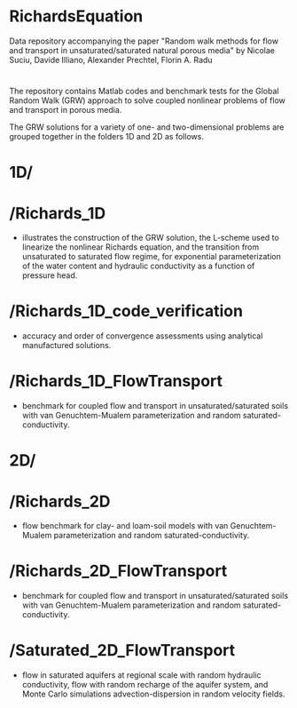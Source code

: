 # RichardsEquation
Data repository accompanying the paper "Random walk methods for flow and transport in unsaturated/saturated natural porous media" by Nicolae Suciu, Davide Illiano, Alexander Prechtel, Florin A. Radu
# #
The repository contains Matlab codes and benchmark tests for the Global Random Walk (GRW) approach to solve coupled nonlinear problems of flow and transport in porous media.

The GRW solutions for a variety of one- and two-dimensional problems are grouped together in the folders 1D and 2D as follows.
#
# 1D/
# /Richards_1D
- illustrates the construction of the GRW solution, the L-scheme used to linearize the nonlinear Richards equation, and the transition from unsaturated to saturated flow regime, for exponential parameterization of the water content and hydraulic conductivity as a function of pressure head.
# /Richards_1D_code_verification
- accuracy and order of convergence assessments using analytical manufactured solutions.
# /Richards_1D_FlowTransport
- benchmark for coupled flow and transport in unsaturated/saturated soils with van Genuchtem-Mualem parameterization and random saturated-conductivity.
#
# 2D/
# /Richards_2D
- flow benchmark for clay- and loam-soil models with van Genuchtem-Mualem parameterization and random saturated-conductivity.
# /Richards_2D_FlowTransport
- benchmark for coupled flow and transport in unsaturated/saturated soils with van Genuchtem-Mualem parameterization and random saturated-conductivity.
# /Saturated_2D_FlowTransport
- flow in saturated aquifers at regional scale with random hydraulic conductivity, flow with random recharge of the aquifer system, and Monte Carlo simulations advection-dispersion in random velocity fields.

